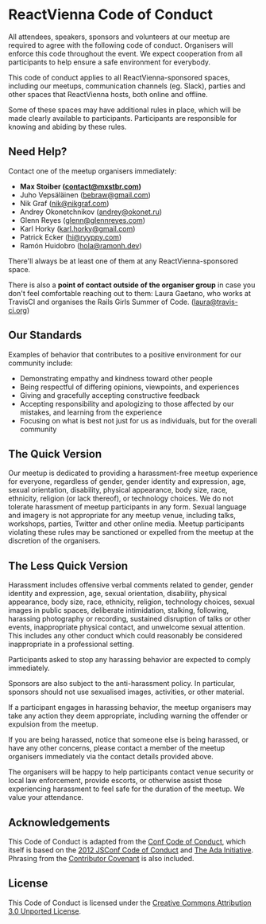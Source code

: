 # ReactVienna Code of Conduct

All attendees, speakers, sponsors and volunteers at our meetup are required to agree with the following code of conduct. Organisers will enforce this code throughout the event. We expect cooperation from all participants to help ensure a safe environment for everybody.

This code of conduct applies to all ReactVienna-sponsored spaces, including our meetups, communication channels (eg. Slack), parties and other spaces that ReactVienna hosts, both online and offline.

Some of these spaces may have additional rules in place, which will be made clearly available to participants. Participants are responsible for knowing and abiding by these rules.

## Need Help?

Contact one of the meetup organisers immediately:

- **Max Stoiber (contact@mxstbr.com)**
- Juho Vepsäläinen (bebraw@gmail.com)
- Nik Graf (nik@nikgraf.com)
- Andrey Okonetchnikov (andrey@okonet.ru)
- Glenn Reyes (glenn@glennreyes.com)
- Karl Horky (karl.horky@gmail.com)
- Patrick Ecker (hi@ryyppy.com)
- Ramón Huidobro (hola@ramonh.dev)

There'll always be at least one of them at any ReactVienna-sponsored space.

There is also a **point of contact outside of the organiser group** in case you don't feel comfortable reaching out to them: Laura Gaetano, who works at TravisCI and organises the Rails Girls Summer of Code. (laura@travis-ci.org)

## Our Standards

Examples of behavior that contributes to a positive environment for our community include:

- Demonstrating empathy and kindness toward other people
- Being respectful of differing opinions, viewpoints, and experiences
- Giving and gracefully accepting constructive feedback
- Accepting responsibility and apologizing to those affected by our mistakes, and learning from the experience
- Focusing on what is best not just for us as individuals, but for the overall community

## The Quick Version

Our meetup is dedicated to providing a harassment-free meetup experience for everyone, regardless of gender, gender identity and expression, age, sexual orientation, disability, physical appearance, body size, race, ethnicity, religion (or lack thereof), or technology choices. We do not tolerate harassment of meetup participants in any form. Sexual language and imagery is not appropriate for any meetup venue, including talks, workshops, parties, Twitter and other online media. Meetup participants violating these rules may be sanctioned or expelled from the meetup at the discretion of the organisers.

## The Less Quick Version

Harassment includes offensive verbal comments related to gender, gender identity and expression, age, sexual orientation, disability, physical appearance, body size, race, ethnicity, religion, technology choices, sexual images in public spaces, deliberate intimidation, stalking, following, harassing photography or recording, sustained disruption of talks or other events, inappropriate physical contact, and unwelcome sexual attention. This includes any other conduct which could reasonably be considered inappropriate in a professional setting.

Participants asked to stop any harassing behavior are expected to comply immediately.

Sponsors are also subject to the anti-harassment policy. In particular, sponsors should not use sexualised images, activities, or other material.

If a participant engages in harassing behavior, the meetup organisers may take any action they deem appropriate, including warning the offender or expulsion from the meetup.

If you are being harassed, notice that someone else is being harassed, or have any other concerns, please contact a member of the meetup organisers immediately via the contact details provided above.

The organisers will be happy to help participants contact venue security or local law enforcement, provide escorts, or otherwise assist those experiencing harassment to feel safe for the duration of the meetup. We value your attendance.

## Acknowledgements

This Code of Conduct is adapted from the [Conf Code of Conduct](http://confcodeofconduct.com/), which itself is based on the [2012 JSConf Code of Conduct](http://2012.jsconf.us/#/about) and [The Ada Initiative](http://geekfeminism.wikia.com/wiki/Conference_anti-harassment/Policy). Phrasing from the [Contributor Covenant](https://www.contributor-covenant.org/version/2/0/code_of_conduct/) is also included.

## License

This Code of Conduct is licensed under the [Creative Commons Attribution 3.0 Unported License](https://creativecommons.org/licenses/by/3.0/deed.en_US).

